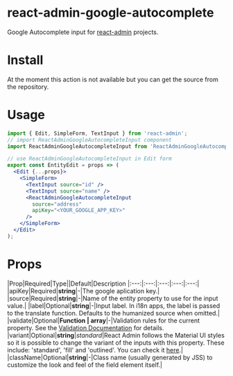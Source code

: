 # react-admin-google-autocomplete
Google Autocomplete input for [react-admin](https://marmelab.com/react-admin/) projects.

# Install
At the moment this action is not available but you can get the source from the repository.

# Usage
```jsx
import { Edit, SimpleForm, TextInput } from 'react-admin';
// import ReactAdminGoogleAutocompleteInput component
import ReactAdminGoogleAutocompleteInput from 'ReactAdminGoogleAutocompleteInput';

// use ReactAdminGoogleAutocompleteInput in Edit form
export const EntityEdit = props => (
  <Edit {...props}>
    <SimpleForm>
      <TextInput source="id" />
      <TextInput source="name" />
      <ReactAdminGoogleAutocompleteInput
        source="address"
        apiKey="<YOUR_GOOGLE_APP_KEY>"
      />
    </SimpleForm>
  </Edit>
);
```

# Props

|Prop|Required|Type||Default|Description
|:---:|:---:|:---:|:---:|:---:|
|apiKey|Required|**string**|-|The google aplication key.|
|source|Required|**string**|-|Name of the entity property to use for the input value.|
|label|Optional|**string**|-|Input label. In i18n apps, the label is passed to the translate function. Defaults to the humanized source when omitted.|
|validate|Optional|**Function | array**|-|Validation rules for the current property. See the [Validation Documentation](https://marmelab.com/react-admin/CreateEdit.html#validation) for details.
|variant|Optional|**string**|_standard_|React Admin follows the Material UI styles so it is possible to change the variant of the inputs with this property. These include: 'standard', 'fill' and 'outlined'. You can check it [here](https://material-ui.com/components/text-fields/#textfield).|
|className|Optional|**string**|-|Class name (usually generated by JSS) to customize the look and feel of the field element itself.|

